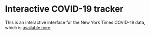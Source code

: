 # Interactive COVID-19 tracker

This is an interactive interface for the New York Times COVID-19 data, which is [available here](https://github.com/nytimes/covid-data).
